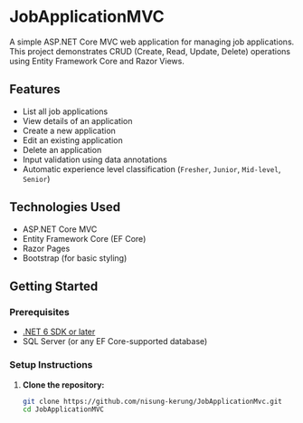 ﻿# JobApplicationMVC

A simple ASP.NET Core MVC web application for managing job applications. This project demonstrates CRUD (Create, Read, Update, Delete) operations using Entity Framework Core and Razor Views.

## Features

- List all job applications
- View details of an application
- Create a new application
- Edit an existing application
- Delete an application
- Input validation using data annotations
- Automatic experience level classification (`Fresher`, `Junior`, `Mid-level`, `Senior`)

## Technologies Used

- ASP.NET Core MVC
- Entity Framework Core (EF Core)
- Razor Pages
- Bootstrap (for basic styling)

## Getting Started

### Prerequisites

- [.NET 6 SDK or later](https://dotnet.microsoft.com/download)
- SQL Server (or any EF Core-supported database)

### Setup Instructions

1. **Clone the repository:**

   ```bash
   git clone https://github.com/nisung-kerung/JobApplicationMvc.git
   cd JobApplicationMVC

